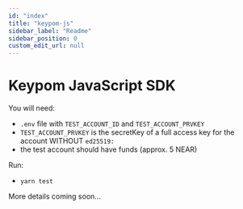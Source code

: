 ```yaml
---
id: "index"
title: "keypom-js"
sidebar_label: "Readme"
sidebar_position: 0
custom_edit_url: null
---
```


# Keypom JavaScript SDK

You will need:
- `.env` file with `TEST_ACCOUNT_ID` and `TEST_ACCOUNT_PRVKEY`
- `TEST_ACCOUNT_PRVKEY` is the secretKey of a full access key for the account WITHOUT `ed25519:`
- the test account should have funds (approx. 5 NEAR)

Run:
- `yarn test`

More details coming soon...
